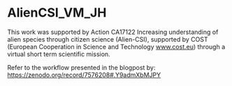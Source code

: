 # AlienCSI_VM_JH
This work was supported by Action CA17122 Increasing understanding of alien species through citizen science (Alien-CSI), supported by COST (European Cooperation in Science and Technology www.cost.eu) through a virtual short term scientific mission.

Refer to the workflow presented in the blogpost by: https://zenodo.org/record/7576208#.Y9admXbMJPY


